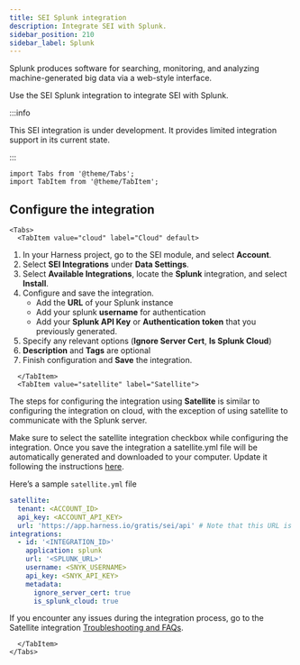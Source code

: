 ```yaml
---
title: SEI Splunk integration
description: Integrate SEI with Splunk.
sidebar_position: 210
sidebar_label: Splunk
---
```


Splunk produces software for searching, monitoring, and analyzing machine-generated big data via a web-style interface.

Use the SEI Splunk integration to integrate SEI with Splunk.

:::info

This SEI integration is under development. It provides limited integration support in its current state.

:::

```mdx-code-block
import Tabs from '@theme/Tabs';
import TabItem from '@theme/TabItem';
```

## Configure the integration

```mdx-code-block
<Tabs>
  <TabItem value="cloud" label="Cloud" default>
```

1. In your Harness project, go to the SEI module, and select **Account**.
2. Select **SEI Integrations** under **Data Settings**.
3. Select **Available Integrations**, locate the **Splunk** integration, and select **Install**.
4. Configure and save the integration.
    * Add the **URL** of your Splunk instance
    * Add your splunk **username** for authentication
    * Add your **Splunk API Key** or **Authentication token** that you previously generated.
5. Specify any relevant options (**Ignore Server Cert**, **Is Splunk Cloud**)
6. **Description** and **Tags** are optional
7. Finish configuration and **Save** the integration.

```mdx-code-block
  </TabItem>
  <TabItem value="satellite" label="Satellite">
```

The steps for configuring the integration using **Satellite** is similar to configuring the integration on cloud, with the exception of using satellite to communicate with the Splunk server.

Make sure to select the satellite integration checkbox while configuring the integration. Once you save the integration a satellite.yml file will be automatically generated and downloaded to your computer. Update it following the instructions [here](/docs/software-engineering-insights/sei-ingestion-satellite/satellite-overview).

Here’s a sample `satellite.yml` file

```yaml
satellite:
  tenant: <ACCOUNT_ID>
  api_key: <ACCOUNT_API_KEY>
  url: 'https://app.harness.io/gratis/sei/api' # Note that this URL is relative to the environment you are using.
integrations:
  - id: '<INTEGRATION_ID>'
    application: splunk
    url: '<SPLUNK_URL>' 
    username: <SNYK_USERNAME>
    api_key: <SNYK_API_KEY>
    metadata:
      ignore_server_cert: true
      is_splunk_cloud: true
```

If you encounter any issues during the integration process, go to the Satellite integration [Troubleshooting and FAQs](/docs/software-engineering-insights/sei-ingestion-satellite/satellite-troubleshooting-and-faqs).

```mdx-code-block
  </TabItem>
</Tabs>
```